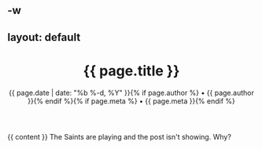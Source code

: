 -w
---
layout: default
---
<div class="post">

  <header class="post-header">
    <h1 class="post-title">{{ page.title }}</h1>
    <p class="post-meta">{{ page.date | date: "%b %-d, %Y" }}{% if page.author %} • {{ page.author }}{% endif %}{% if page.meta %} • {{ page.meta }}{% endif %}</p>
  </header>

  <article class="post-content">
    {{ content }} The Saints are playing and the post isn't showing. Why? 
  </article>

</div>
